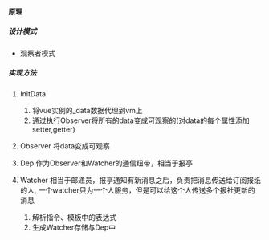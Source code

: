 #### 原理


##### 设计模式

- 观察者模式


##### 实现方法

1. InitData
    1. 将vue实例的_data数据代理到vm上
    2. 通过执行Observer将所有的data变成可观察的(对data的每个属性添加setter,getter)
    
2. Observer 
    将data变成可观察

3. Dep 
    作为Observer和Watcher的通信纽带，相当于报亭

4. Watcher 相当于邮递员，报亭通知有新消息之后，负责把消息传送给订阅报纸的人, 
    一个watcher只为一个人服务，但是可以给这个人传送多个报社更新的消息
    1. 解析指令、模板中的表达式
    2. 生成Watcher存储与Dep中